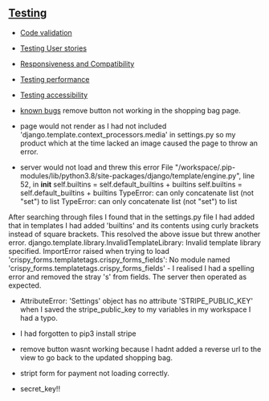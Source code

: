 ## [Testing](#testing)
  * [Code validation](#code-validation)
  * [Testing User stories](#testing-user-stories)
  * [Responsiveness and Compatibility](#responsiveness-and-compatibility)
  * [Testing performance](#testing-performance)
  * [Testing accessibility](#testing-accessibility)
  * [known bugs](#known-bugs)
  remove button not working in the shopping bag page.

  * page would not render as I had not included 'django.template.context_processors.media' in settings.py so my product which at the time lacked an image caused the page to throw an error.

  * server would not load and threw this error 
  File "/workspace/.pip-modules/lib/python3.8/site-packages/django/template/engine.py", line 52, in __init__
    self.builtins = self.default_builtins + builtins
    self.builtins = self.default_builtins + builtins
TypeError: can only concatenate list (not "set") to list
TypeError: can only concatenate list (not "set") to list

After searching through files I found that in the settings.py file I had added that in templates I had added 'builtins' and its contents using curly brackets instead of square brackets. This resolved the above issue but threw another error.
django.template.library.InvalidTemplateLibrary: Invalid template library specified. ImportError raised when trying to load 'crispy_forms.templatetags.crispy_forms_fields': No module named 'crispy_forms.templatetags.crispy_forms_fields' - I realised I had a spelling error and removed the stray 's' from fields. The server then operated as expected.

* AttributeError: 'Settings' object has no attribute 'STRIPE_PUBLIC_KEY' when I saved the stripe_public_key to my variables in my workspace I had a typo.
* I had forgotten to pip3 install stripe

* remove button wasnt working because I hadnt added a reverse url to the view to go back to the updated shopping bag.

* stript form for payment not loading correctly.

* secret_key!!